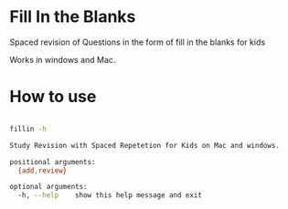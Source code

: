 # Fill In the Blanks 
Spaced revision of Questions in the form of fill in the blanks for kids

Works in windows and Mac.


#  How to use

```bash

fillin -h

Study Revision with Spaced Repetetion for Kids on Mac and windows.

positional arguments:
  {add,review}

optional arguments:
  -h, --help    show this help message and exit

```